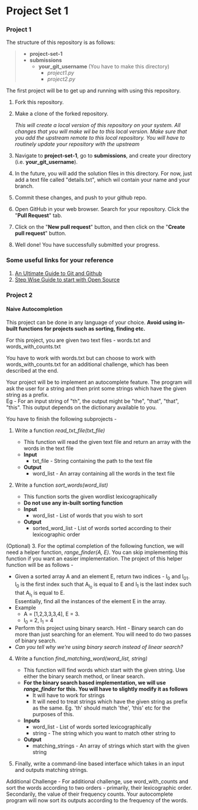 # Project Set 1 

### Project 1

The structure of this repository is as follows: 
>- **project-set-1**
>  - **submissions** 
>    - **your_git_username** (You have to make this directory) 
>      - *project1.py*
>      - *project2.py*  

The first project will be to get up and running with using this repository. 

1. Fork this repository.
2. Make a clone of the forked repository.
   
   *This will create a local version of this repository on your system. All changes that you will make wil be to this local version. Make sure that you add the upstream remote to this local repository. You will have to routinely update your repository with the upstream*  
   
3. Navigate to **project-set-1**, go to **submissions**, and create your directory (i.e. **your_git_username**).
4. In the future, you will add the solution files in this directory. For now, just add a text file called "details.txt", which wil contain your name and your branch.  
5. Commit these changes, and push to your github repo. 
6. Open GitHub in your web browser. Search for your repository.  Click the "**Pull Request**" tab.
7. Click on the "**New pull request**" button, and then click on the "**Create pull request**" button. 
7. Well done! You have successfully submitted your progress.


### Some useful links for your reference 
1. [An Ultimate Guide to Git and Github](https://www.geeksforgeeks.org/ultimate-guide-git-github/) 
2. [Step Wise Guide to start with Open Source](https://www.geeksforgeeks.org/step-wise-guide-to-start-with-open-source/)
 

### Project 2 

#### Naive Autocompletion  

This project can be done in any language of your choice. **Avoid using in-built functions for projects such as sorting, finding etc.** 


For this project, you are given two text files - words.txt and words_with_counts.txt

You have to work with words.txt but can choose to work with words_with_counts.txt for an additional challenge, which has been described at the end.  

Your project will be to implement an autocomplete feature. The program will ask the user for a string and then print some strings which have the given string as a prefix.  
Eg - For an input string of "th", the output might be "the", "that", "that", "this". 
This output depends on the dictionary available to you.  
 
You have to finish the following subprojects -  
1. Write a function *read_txt_file(txt_file)*
   - This function will read the given text file and return an array with the words in the text file 
   - **Input**
      - txt_file - String containing the path to the text file 
   - **Output** 
      - word_list - An array containing all the words in the text file  

2. Write a function *sort_words(word_list)* 
   - This function sorts the given wordlist lexicographically 
   - **Do not use any in-built sorting function** 
   - **Input**
      - word_list - List of words that you wish to sort 
   - **Output**
      - sorted_word_list - List of words sorted according to their lexicographic order 
      
(Optional) 3. For the optimal completion of the following function, we will need a helper function, *range_finder(A, E)*. You can skip implementing this function if you want an easier implementation. The project of this helper function will be as follows - 
   - Given a sorted array A and an element E, return two indices - I<sub>0</sub> and I<sub>01</sub>. 
   I<sub>0</sub> is the first index such that A<sub>I<sub>0</sub></sub> is equal to E and I<sub>1</sub> is the last index such that A<sub>I<sub>1</sub></sub> is equal to E.   
   Essentially, find all the instances of the element E in the array.  
   - Example 
      - A = \[1,2,3,3,3,4], E = 3. 
      - I<sub>0</sub> = 2, I<sub>1</sub> = 4   
   - Perform this project using binary search. Hint - Binary search can do more than just searching for an element. You will need to do two passes of binary search.  
   - *Can you tell why we're using binary search instead of linear search?*  
   
4. Write a function *find_matching_word(word_list, string)*
   - This function will find words which start with the given string. Use either the binary search method, or linear search. 
   - **For the binary search based implementation, we will use *range_finder* for this. You will have to slightly modify it as follows**   
      - It will have to work for strings 
      - It will need to treat strings which have the given string as prefix as the same. Eg. 'th' should match 'the', 'this' etc for the purposes of this. 
   - **Inputs**
      - word_list - List of words sorted lexicographically 
      - string - The string which you want to match other string to 
   - **Output**
      - matching_strings - An array of strings which start with the given string 

5. Finally, write a command-line based interface which takes in an input and outputs matching strings.   
  
Additional Challenge - For additional challenge, use word_with_counts and sort the words according to two orders - primarily, their lexicographic order. Secondarily, the value of their frequency counts. Your autocomplete program will now sort its outputs according to the frequency of the words.   
 
